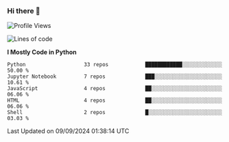### Hi there 👋

<!--
**AMR-KELEG/AMR-KELEG** is a ✨ _special_ ✨ repository because its `README.md` (this file) appears on your GitHub profile.

Here are some ideas to get you started:

- 🔭 I’m currently working on ...
- 🌱 I’m currently learning ...
- 👯 I’m looking to collaborate on ...
- 🤔 I’m looking for help with ...
- 💬 Ask me about ...
- 📫 How to reach me: ...
- 😄 Pronouns: ...
- ⚡ Fun fact: ...
-->

<!--START_SECTION:waka-->
![Profile Views](http://img.shields.io/badge/Profile%20Views-0-blue)

![Lines of code](https://img.shields.io/badge/From%20Hello%20World%20I%27ve%20Written-24.1%20million%20lines%20of%20code-blue)

**I Mostly Code in Python** 

```text
Python                   33 repos            ████████████░░░░░░░░░░░░░   50.00 % 
Jupyter Notebook         7 repos             ███░░░░░░░░░░░░░░░░░░░░░░   10.61 % 
JavaScript               4 repos             ██░░░░░░░░░░░░░░░░░░░░░░░   06.06 % 
HTML                     4 repos             ██░░░░░░░░░░░░░░░░░░░░░░░   06.06 % 
Shell                    2 repos             █░░░░░░░░░░░░░░░░░░░░░░░░   03.03 % 
```




 Last Updated on 09/09/2024 01:38:14 UTC
<!--END_SECTION:waka-->
